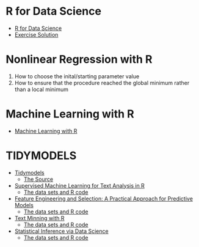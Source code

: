 # R for Data Science
  - [R for Data Science](https://r4ds.had.co.nz/index.html)
  - [Exercise Solution](https://jrnold.github.io/r4ds-exercise-solutions/)

# Nonlinear Regression with R
1. How to choose the inital/starting parameter value
2. How to ensure that the procedure reached the global minimum rather than a local minimum

# Machine Learning with R

  - [Machine Learning with R](https://www.mit.edu/~amidi/teaching/modeling/)

# TIDYMODELS
  - [Tidymodels](https://www.tidymodels.org)
    - [The Source](https://github.com/tidymodels/TMwR)
  - [Supervised Machine Learning for Text Analysis in R](https://smltar.com/)
    - [The data sets and R code](https://github.com/EmilHvitfeldt/smltar)
  - [Feature Engineering and Selection: A Practical Approach for Predictive Models](https://bookdown.org/max/FES/)
    - [The data sets and R code](https://github.com/topepo/FES)
  - [Text Minning with R](https://www.tidytextmining.com/)
    - [The data sets and R code](https://github.com/dgrtwo/tidy-text-mining)
  - [Statistical Inference via Data Science](https://moderndive.com/)
    - [The data sets and R code](https://github.com/moderndive/ModernDive_book)
